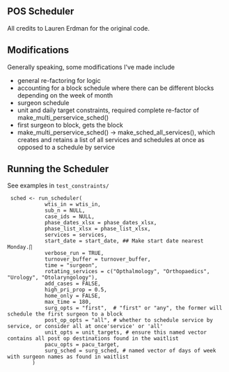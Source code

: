 
## POS Scheduler

All credits to Lauren Erdman for the original code.

## Modifications

Generally speaking, some modifications I've made include 
- general re-factoring for logic
- accounting for a block schedule where there can be different blocks depending on the week of month
- surgeon schedule 
- unit and daily target constraints, required complete re-factor of make_multi_perservice_sched()
- first surgeon to block, gets the block 
- make_multi_perservice_sched() -> make_sched_all_services(), which creates and retains a list of all services and schedules at once as opposed to a schedule by service
## Running the Scheduler

See examples in `test_constraints/`

```
 sched <- run_scheduler(
            wtis_in = wtis_in,
            sub_n = NULL,
            case_ids = NULL,
            phase_dates_xlsx = phase_dates_xlsx,
            phase_list_xlsx = phase_list_xlsx,
            services = services,
            start_date = start_date, ## Make start date nearest Monday.∏
            verbose_run = TRUE,
            turnover_buffer = turnover_buffer,
            time = "surgeon",
            rotating_services = c("Opthalmology", "Orthopaedics", "Urology", "Otolaryngology"),
            add_cases = FALSE, 
            high_pri_prop = 0.5,
            home_only = FALSE,
            max_time = 180,
            surg_opts = "first",  # "first" or "any", the former will schedule the first surgeon to a block 
            post_op_opts = "all", # whether to schedule service by service, or consider all at once'service' or 'all'
            unit_opts = unit_targets, # ensure this named vector contains all post op destinations found in the waitlist
            pacu_opts = pacu_target,
            surg_sched = surg_sched, # named vector of days of week with surgeon names as found in waitlist
        )
```